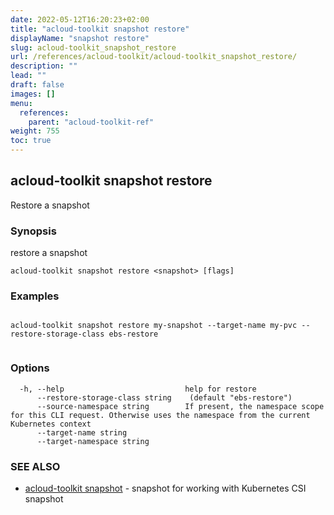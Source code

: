 ```yaml
---
date: 2022-05-12T16:20:23+02:00
title: "acloud-toolkit snapshot restore"
displayName: "snapshot restore"
slug: acloud-toolkit_snapshot_restore
url: /references/acloud-toolkit/acloud-toolkit_snapshot_restore/
description: ""
lead: ""
draft: false
images: []
menu:
  references:
    parent: "acloud-toolkit-ref"
weight: 755
toc: true
---
```

## acloud-toolkit snapshot restore

Restore a snapshot

### Synopsis

restore a snapshot

```
acloud-toolkit snapshot restore <snapshot> [flags]
```

### Examples

```

acloud-toolkit snapshot restore my-snapshot --target-name my-pvc --restore-storage-class ebs-restore
		
```

### Options

```
  -h, --help                           help for restore
      --restore-storage-class string    (default "ebs-restore")
      --source-namespace string        If present, the namespace scope for this CLI request. Otherwise uses the namespace from the current Kubernetes context
      --target-name string             
      --target-namespace string        
```

### SEE ALSO

* [acloud-toolkit snapshot](/references/acloud-toolkit/acloud-toolkit_snapshot/)	 - snapshot for working with Kubernetes CSI snapshot

